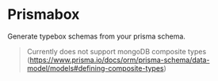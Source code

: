 # Prismabox
Generate typebox schemas from your prisma schema.

> Currently does not support mongoDB composite types (https://www.prisma.io/docs/orm/prisma-schema/data-model/models#defining-composite-types)